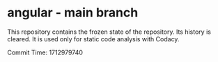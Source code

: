 # angular - main branch

This repository contains the frozen state of the repository.
Its history is cleared. It is used only for static code
analysis with Codacy.

Commit Time: 1712979740